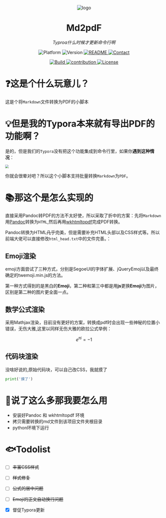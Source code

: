 <p align="center">
    <img src="https://raw.githubusercontent.com/dafeigy/image/master/20210216161025.jpeg" alt="logo"  />
</p>
<h1 align="center">Md2pdF</h1>
<p align="center">
    <em>Typroa什么时候才更新命令行啊</em>
</p>
<p align="center">
    <a>
        <img src="https://img.shields.io/badge/Platform-python-blue.svg" alt="Platform">
    </a>
    <a>
        <img src="https://img.shields.io/badge/Version-0.6.15-red.svg" alt="Version">
    </a>
    <a href="https://github.com/Dafeigy/md2pdf/blob/main/README.md">
        <img src="https://img.shields.io/badge/Readme-Clickhere-yellow.svg" alt="README">
    </a>
    <a href="http://cybercolyce.cn/">
        <img src="https://img.shields.io/badge/Contact-Homepage-brightgreen.svg" alt="Contact">
    </a><p align="center">
    <a href="https://github.com/me-shaon/GLWTPL/blob/master/LICENSE">
        <img src="https://img.shields.io/badge/Build-Cando-purple.svg" alt="Build">
    </a>
    <a href="https://github.com/Dafeigy">
        <img src="https://img.shields.io/badge/Contribution-Wel♂cum-blue.svg" alt="contribution">
    </a>
    <a href="https://github.com/me-shaon/GLWTPL/blob/master/LICENSE">
        <img src="https://img.shields.io/badge/License-GLWT-critical.svg" alt="License">
    </a>
</p>



# ❓这是个什么玩意儿？

这是个将`Markdown`文件转换为PDF的小脚本

# 💡但是我的Typora本来就有导出PDF的功能啊？

是的，但是我们的`Typora`没有把这个功能集成到命令行里，如果你**遇到这种情况**：

<img src="https://raw.githubusercontent.com/dafeigy/image/master/20210216155519.png" style="zoom:67%;" />

你就会很晕对吧？所以这个小脚本支持批量转换`Markdown`为`PDF`。

# 📚那这个是怎么实现的

直接采用Pandoc转PDF的方法不太好使，所以采取了折中的方案：先将`Markdown`用[Pandoc](https://github.com/jgm/pandoc)转换为`HTML`,然后再用[wkhtmltopdf](https://github.com/wkhtmltopdf/wkhtmltopdf)完成PDF转换。

Pandoc转换为HTML~~几乎完美~~，但是需要补充HTML头部以及CSS样式等。所以前端大佬可以直接修改`html_head.txt`中的文件完善。：

## Emoji渲染

emoji方面尝试了三种方式，分别是SegoeUI的字体扩展、jQueryEmoj以及最终确定的twemoji.min.js的方法。

第一种方式得到的是黑白的**Emoji**，第二种和第三中都是用**js**更换**Emoji**为图片，区别是第二种的图片更全面一点。



## 数学公式渲染

采用Mathjax渲染，目前没有更好的方案，转换成pdf时会出现一些神秘的位置小错误，无伤大雅,这里以同样无伤大雅的欧拉公式举例：


$$
e^{\pi i}=-1
$$


## 代码块渲染

没啥好说的,原始代码块，可以自己改CSS，我就摸了

```python
print('摸了')
```

# 🤺说了这么多那我要怎么用

* 安装好Pandoc 和 wkhtmltopdf 环境
* 拷贝需要转换的md文件到该项目文件夹根目录
* python环境下运行

# 🐟Todolist

- [ ] ~~丰富CSS样式~~
- [ ] ~~样式修复~~
- [ ] ~~公式的居中问题~~
- [ ] ~~Emoji的正文自动换行问题~~
- [x] 督促Typora更新



